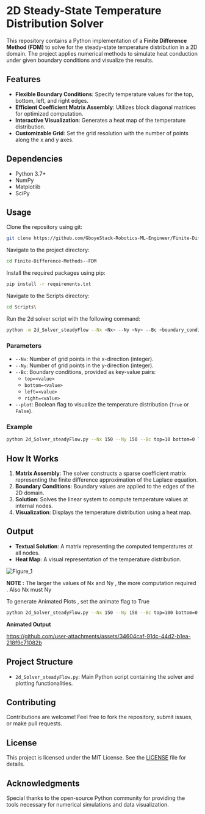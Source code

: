 
# 2D Steady-State Temperature Distribution Solver

This repository contains a Python implementation of a **Finite Difference Method (FDM)** to solve for the steady-state temperature distribution in a 2D domain. The project applies numerical methods to simulate heat conduction under given boundary conditions and visualize the results.

## Features
- **Flexible Boundary Conditions**: Specify temperature values for the top, bottom, left, and right edges.
- **Efficient Coefficient Matrix Assembly**: Utilizes block diagonal matrices for optimized computation.
- **Interactive Visualization**: Generates a heat map of the temperature distribution.
- **Customizable Grid**: Set the grid resolution with the number of points along the x and y axes.

## Dependencies
- Python 3.7+
- NumPy
- Matplotlib
- SciPy


## Usage
Clone the repository using git:
```bash
git clone https://github.com/GboyeStack-Robotics-ML-Engineer/Finite-Difference-Methods--FDM-.git
```
Navigate to the project directory:
```bash
cd Finite-Difference-Methods--FDM
```
Install the required packages using pip:
```bash
pip install -r requirements.txt
```
Navigate to the Scripts directory:
```bash
cd Scripts\
```
Run the 2d solver script with the following command:
```bash
python -m 2d_Solver_steadyFlow --Nx <Nx> --Ny <Ny> --Bc <boundary_conditions> --plot <True/False>
```

### Parameters
- `--Nx`: Number of grid points in the x-direction (integer).
- `--Ny`: Number of grid points in the y-direction (integer).
- `--Bc`: Boundary conditions, provided as key-value pairs:
  - `top=<value>`
  - `bottom=<value>`
  - `left=<value>`
  - `right=<value>`
- `--plot`: Boolean flag to visualize the temperature distribution (`True` or `False`).

### Example
```bash
python 2d_Solver_steadyFlow.py --Nx 150 --Ny 150 --Bc top=10 bottom=0 left=0 right=0 --plot True
```

## How It Works
1. **Matrix Assembly**: The solver constructs a sparse coefficient matrix representing the finite difference approximation of the Laplace equation.
2. **Boundary Conditions**: Boundary values are applied to the edges of the 2D domain.
3. **Solution**: Solves the linear system to compute temperature values at internal nodes.
4. **Visualization**: Displays the temperature distribution using a heat map.

## Output
- **Textual Solution**: A matrix representing the computed temperatures at all nodes.
- **Heat Map**: A visual representation of the temperature distribution.

![Figure_1](https://github.com/user-attachments/assets/46019e48-4c07-44f7-9fb2-212f398db377)

**NOTE :** The larger the values of Nx and Ny , the more computation required . Also Nx must Ny

To generate Animated Plots , set the animate flag to True
```bash
python 2d_Solver_steadyFlow.py --Nx 150 --Ny 150 --Bc top=100 bottom=0 left=75 right=50 --plot=True --Animate=True
```
**Animated Output**

https://github.com/user-attachments/assets/34604caf-91dc-44d2-b1ea-218f9c71082b

## Project Structure
- `2d_Solver_steadyFlow.py`: Main Python script containing the solver and plotting functionalities.

## Contributing
Contributions are welcome! Feel free to fork the repository, submit issues, or make pull requests.

## License
This project is licensed under the MIT License. See the [LICENSE](LICENSE) file for details.

## Acknowledgments
Special thanks to the open-source Python community for providing the tools necessary for numerical simulations and data visualization.
